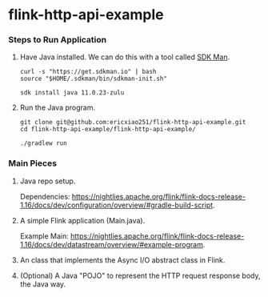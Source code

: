 # flink-http-api-example
### Steps to Run Application
1. Have Java installed.
    We can do this with a tool called [SDK Man](https://sdkman.io/install).
    
    ```
    curl -s "https://get.sdkman.io" | bash
    source "$HOME/.sdkman/bin/sdkman-init.sh"
    
    sdk install java 11.0.23-zulu
    ```

2. Run the Java program.

    ```
    git clone git@github.com:ericxiao251/flink-http-api-example.git
    cd flink-http-api-example/flink-http-api-example/
    
    ./gradlew run 
    ```

### Main Pieces

1. Java repo setup.

    Dependencies: https://nightlies.apache.org/flink/flink-docs-release-1.16/docs/dev/configuration/overview/#gradle-build-script.

3. A simple Flink application (Main.java).

    Example Main: https://nightlies.apache.org/flink/flink-docs-release-1.16/docs/dev/datastream/overview/#example-program.

4. An class that implements the Async I/O abstract class in Flink.

   
5. (Optional) A Java "POJO" to represent the HTTP request response body, the Java way.
